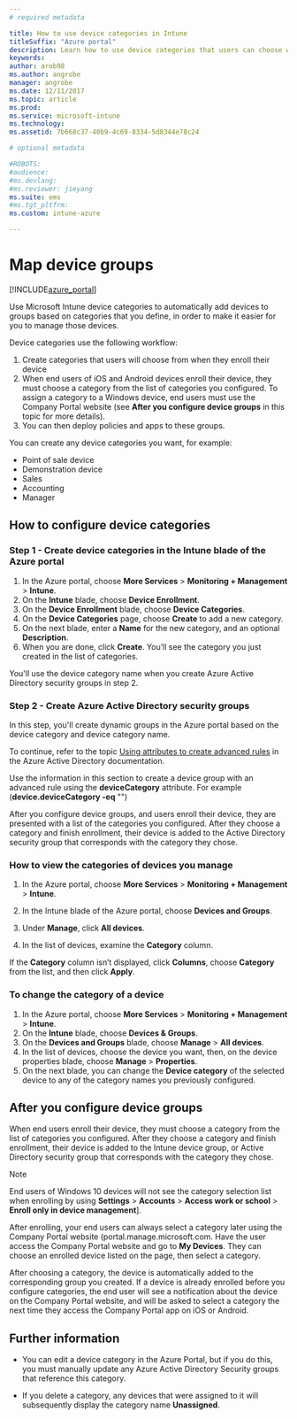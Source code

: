 ```yaml
---
# required metadata

title: How to use device categories in Intune
titleSuffix: "Azure portal"
description: Learn how to use device categories that users can choose when they enroll their devices in Intune."
keywords:
author: arob98
ms.author: angrobe
manager: angrobe
ms.date: 12/11/2017
ms.topic: article
ms.prod:
ms.service: microsoft-intune
ms.technology:
ms.assetid: 7b668c37-40b9-4c69-8334-5d8344e78c24

# optional metadata

#ROBOTS:
#audience:
#ms.devlang:
#ms.reviewer: jieyang
ms.suite: ems
#ms.tgt_pltfrm:
ms.custom: intune-azure

---
```


# Map device groups

[!INCLUDE[azure_portal](./includes/azure_portal.md)]

Use Microsoft Intune device categories to automatically add devices to groups based on categories that you define, in order to make it easier for you to manage those devices.

Device categories use the following workflow:
1. Create categories that users will choose from when they enroll their device
3. When end users of iOS and Android devices enroll their device, they must choose a category from the list of categories you configured. To assign a category to a Windows device, end users must use the Company Portal website (see **After you configure device groups** in this topic for more details).
4. You can then deploy policies and apps to these groups.

You can create any device categories you want, for example:
- Point of sale device
- Demonstration device
- Sales
- Accounting
- Manager

## How to configure device categories

### Step 1 - Create device categories in the Intune blade of the Azure portal
1. In the Azure portal, choose **More Services** > **Monitoring + Management** > **Intune**.
3. On the **Intune** blade, choose **Device Enrollment**.
3. On the **Device Enrollment** blade, choose **Device Categories**.
4. On the **Device Categories** page, choose **Create** to add a new category.
5. On the next blade, enter a **Name** for the new category, and an optional **Description**.
6. When you are done, click **Create**. You’ll see the category you just created in the list of categories.

You'll use the device category name when you create Azure Active Directory security groups in step 2.

### Step 2 - Create Azure Active Directory security groups
In this step, you'll create dynamic groups in the Azure portal based on the device category and device category name.

To continue, refer to the topic [Using attributes to create advanced rules](https://azure.microsoft.com/documentation/articles/active-directory-accessmanagement-groups-with-advanced-rules/#using-attributes-to-create-rules-for-device-objects) in the Azure Active Directory documentation.

Use the information in this section to create a device group with an advanced rule using the **deviceCategory** attribute. For example (**device.deviceCategory -eq** "*<the device category name you got from the Azure portal>*")

After you configure device groups, and users enroll their device, they are presented with a list of the categories you configured. After they choose a category and finish enrollment, their device is added to the Active Directory security group that corresponds with the category they chose.

### How to view the categories of devices you manage

1.	In the Azure portal, choose **More Services** > **Monitoring + Management** > **Intune**.

2. In the Intune blade of the Azure portal, choose **Devices and Groups**.

3.	Under **Manage**, click **All devices**.

4.	In the list of devices, examine the **Category** column.

If the **Category** column isn’t displayed, click **Columns**, choose **Category** from the list, and then click **Apply**.

### To change the category of a device

1. In the Azure portal, choose **More Services** > **Monitoring + Management** > **Intune**.
3. On the **Intune** blade, choose **Devices & Groups**.
4. On the **Devices and Groups** blade, choose **Manage** > **All devices**.
5. In the list of devices, choose the device you want, then, on the device properties blade, choose **Manage** > **Properties**.
6. On the next blade, you can change the **Device category** of the selected device to any of the category names you previously configured.

## After you configure device groups

When end users enroll their device, they must choose a category from the list of categories you configured. After they choose a category and finish enrollment, their device is added to the Intune device group, or Active Directory security group that corresponds with the category they chose.

> [!NOTE]
> End users of Windows 10 devices will not see the category selection list when enrolling by using **Settings** > **Accounts** > **Access work or school** > **Enroll only in device management**].

After enrolling, your end users can always select a category later using the Company Portal website (portal.manage.microsoft.com. Have the user access the Company Portal website and go to **My Devices**. They can choose an enrolled device listed on the page, then select a category.

After choosing a category, the device is automatically added to the corresponding group you created. If a device is already enrolled before you configure categories, the end user will see a notification about the device on the Company Portal website, and will be asked to select a category the next time they access the Company Portal app on iOS or Android.

## Further information
- You can edit a device category in the Azure Portal, but if you do this, you must manually update any Azure Active Directory Security groups that reference this category.

- If you delete a category, any devices that were assigned to it will subsequently display the category name **Unassigned**.
